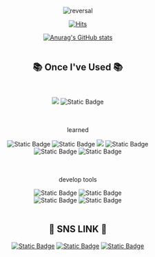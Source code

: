 <div align="center">
<a align="center">
 
![reversal](https://capsule-render.vercel.app/api?type=waving&section=footer&color=393E46&animation=twinkling&height=80&fontAlign=30&fontSize=30&descAlign=60&descAlignY=50&theme=Cylinder)
 
[![Hits](https://hits.seeyoufarm.com/api/count/incr/badge.svg?url=https%3A%2F%2Fgithub.com%2Fsts06017&count_bg=%2300ADB5&title_bg=%23393E46&icon=github.svg&icon_color=%23E7E7E7&title=GitHub&edge_flat=false)](https://hits.seeyoufarm.com)


[![Anurag's GitHub stats](https://github-readme-stats.vercel.app/api?username=sts06017&show_icons=true&icon_color=393E46&text_color=EEEEEE&theme=transparent&title_color=00ADB5&locale=en)](https://github.com/anuraghazra/github-readme-stats)
<br>
<br>

 ## 📚 Once I've Used 📚

<p style="color:#FFFFFF"> main using </p>
 <div>
  <img src="https://img.shields.io/badge/Kotlin-7F52FF?style=flat-square&logo=kotlin&logoColor=white">
  <img alt="Static Badge" src="https://img.shields.io/badge/SWIFT-%23F05138?style=flat&logo=swift&logoColor=white&logoSize=auto&labelColor=White">
 </div>
 
 <br>
 <br>
 
 <p> learned </p>
 <div>
  <img alt="Static Badge" src="https://img.shields.io/badge/__C-%23A8B9CC?style=flat&logo=c&logoColor=white&logoSize=auto&labelColor=White">
  <img alt="Static Badge" src="https://img.shields.io/badge/C%2B%2B-%2300599C?style=flat&logo=cplusplus&logoColor=white&logoSize=auto&labelColor=White">
  <img src="https://img.shields.io/badge/python-3776AB?style=flat-square&logo=python&logoColor=white"> 
  <img alt="Static Badge" src="https://img.shields.io/badge/LINUX-%23FCC624?style=flat&logo=linux&logoColor=white&logoSize=auto&labelColor=White&color=White">
 </div>
 
 <div>
  <img alt="Static Badge" src="https://img.shields.io/badge/HTML-%23E34F26?style=flat&logo=html5&logoColor=white&logoSize=auto&labelColor=White">
  <img alt="Static Badge" src="https://img.shields.io/badge/JAVA-%230085CA?style=flat&logoSize=auto&labelColor=White">
 </div>
 
 <br>
 <br>
 
 <p> develop tools </p>
 <div>
  <img alt="Static Badge" src="https://img.shields.io/badge/ANDROID%20STUDIO-%2334A853?style=flat&logo=android&logoColor=white&logoSize=auto&labelColor=White">
  <img alt="Static Badge" src="https://img.shields.io/badge/VSCODE-%23007ACC?style=flat&logo=visualstudiocode&logoColor=white&logoSize=auto&labelColor=White">
 </div>
 <div>
  <img alt="Static Badge" src="https://img.shields.io/badge/VISUAL%20STUDIO-%235C2D91?style=flat&logo=visualstudio&logoColor=white&logoSize=auto&labelColor=White">
  <img alt="Static Badge" src="https://img.shields.io/badge/XCODE-%23147EFB?style=flat&logo=xcode&logoColor=white&logoSize=auto&labelColor=White">
 </div>
 <br>
 
 ## 💬 SNS LINK 💬
<!-- <section> -->
<a href="https://www.instagram.com/seungho4923/"><img alt="Static Badge" src="https://img.shields.io/badge/INSTAGRAM-%23E4405F?style=flat&logo=instagram&logoColor=white&logoSize=auto&labelColor=White"/></a>
<a href="mailto:sts06017@naver.com"><img alt="Static Badge" src="https://img.shields.io/badge/NAVER-%2303C75A?style=flat&logo=naver&logoColor=white&logoSize=small&labelColor=White"/></a>
<a href="https://open.kakao.com/o/sCaEHayg"><img alt="Static Badge" src="https://img.shields.io/badge/KAKAOTALK-%23FFCD00?style=flat&logo=kakaotalk&logoColor=black&logoSize=small&labelColor=White">
 </a>

<!--</section>-->


<!--
**sts06017/sts06017** is a ✨ _special_ ✨ repository because its `README.md` (this file) appears on your GitHub profile.

Here are some ideas to get you started:

- 🔭 I’m currently working on ...
- 🌱 I’m currently learning ...
- 👯 I’m looking to collaborate on ...
- 🤔 I’m looking for help with ...
- 💬 Ask me about ...
- 📫 How to reach me: ...
- 😄 Pronouns: ...
- ⚡ Fun fact: ...
-->

